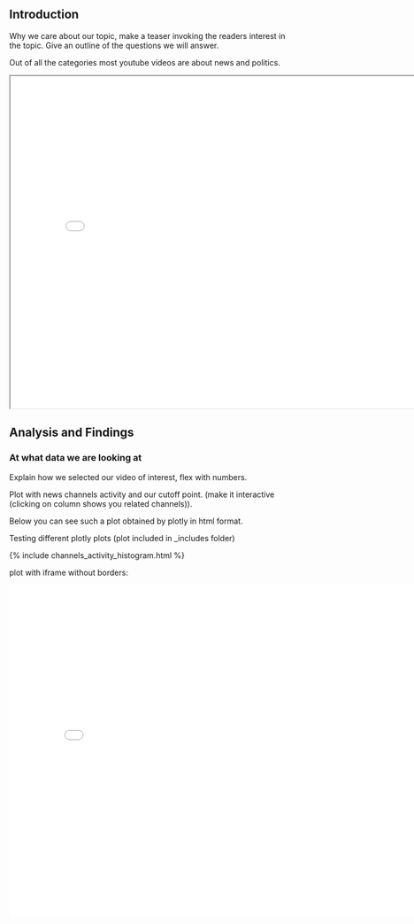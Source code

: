 
## Introduction
Why we care about our topic, make a teaser invoking the readers interest in the topic. Give an outline of the questions we will answer.

Out of all the categories most youtube videos are about news and politics.
<iframe src="assets/plots/videos_by_cat.html" width="800" height="600"></iframe>


## Analysis and Findings

### At what data we are looking at

Explain how we selected our video of interest, flex with numbers. 

Plot with news channels activity and our cutoff point. (make it interactive (clicking on column shows you related channels)).

Below you can see such a plot obtained by plotly in html format. 

Testing different plotly plots (plot included in _includes folder)

{% include channels_activity_histogram.html %}

plot with iframe without borders:

<iframe src="assets/plots/channels_activity_histogram.html" width="800" height="600" style="border:none;"></iframe>



